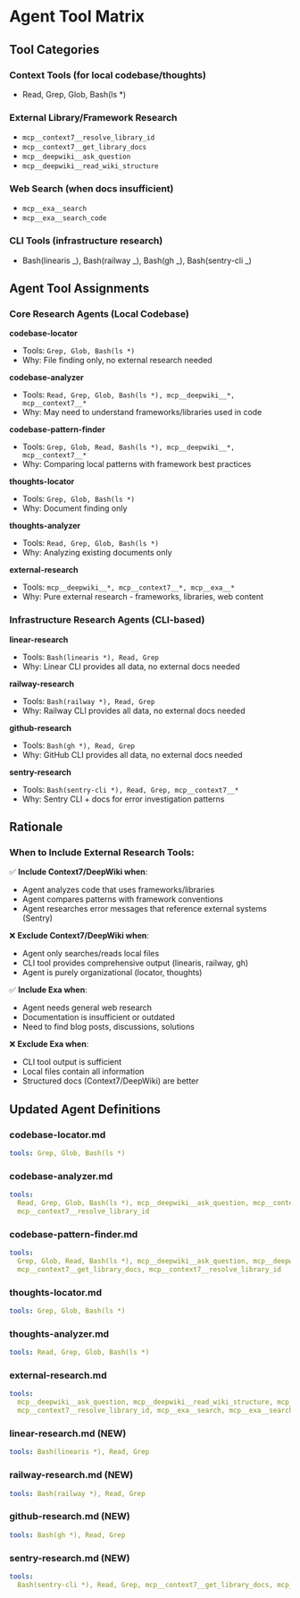 # Agent Tool Matrix

## Tool Categories

### Context Tools (for local codebase/thoughts)

- Read, Grep, Glob, Bash(ls \*)

### External Library/Framework Research

- `mcp__context7__resolve_library_id`
- `mcp__context7__get_library_docs`
- `mcp__deepwiki__ask_question`
- `mcp__deepwiki__read_wiki_structure`

### Web Search (when docs insufficient)

- `mcp__exa__search`
- `mcp__exa__search_code`

### CLI Tools (infrastructure research)

- Bash(linearis _), Bash(railway _), Bash(gh _), Bash(sentry-cli _)

## Agent Tool Assignments

### Core Research Agents (Local Codebase)

**codebase-locator**

- Tools: `Grep, Glob, Bash(ls *)`
- Why: File finding only, no external research needed

**codebase-analyzer**

- Tools: `Read, Grep, Glob, Bash(ls *), mcp__deepwiki__*, mcp__context7__*`
- Why: May need to understand frameworks/libraries used in code

**codebase-pattern-finder**

- Tools: `Grep, Glob, Read, Bash(ls *), mcp__deepwiki__*, mcp__context7__*`
- Why: Comparing local patterns with framework best practices

**thoughts-locator**

- Tools: `Grep, Glob, Bash(ls *)`
- Why: Document finding only

**thoughts-analyzer**

- Tools: `Read, Grep, Glob, Bash(ls *)`
- Why: Analyzing existing documents only

**external-research**

- Tools: `mcp__deepwiki__*, mcp__context7__*, mcp__exa__*`
- Why: Pure external research - frameworks, libraries, web content

### Infrastructure Research Agents (CLI-based)

**linear-research**

- Tools: `Bash(linearis *), Read, Grep`
- Why: Linear CLI provides all data, no external docs needed

**railway-research**

- Tools: `Bash(railway *), Read, Grep`
- Why: Railway CLI provides all data, no external docs needed

**github-research**

- Tools: `Bash(gh *), Read, Grep`
- Why: GitHub CLI provides all data, no external docs needed

**sentry-research**

- Tools: `Bash(sentry-cli *), Read, Grep, mcp__context7__*`
- Why: Sentry CLI + docs for error investigation patterns

## Rationale

### When to Include External Research Tools:

✅ **Include Context7/DeepWiki when**:

- Agent analyzes code that uses frameworks/libraries
- Agent compares patterns with framework conventions
- Agent researches error messages that reference external systems (Sentry)

❌ **Exclude Context7/DeepWiki when**:

- Agent only searches/reads local files
- CLI tool provides comprehensive output (linearis, railway, gh)
- Agent is purely organizational (locator, thoughts)

✅ **Include Exa when**:

- Agent needs general web research
- Documentation is insufficient or outdated
- Need to find blog posts, discussions, solutions

❌ **Exclude Exa when**:

- CLI tool output is sufficient
- Local files contain all information
- Structured docs (Context7/DeepWiki) are better

## Updated Agent Definitions

### codebase-locator.md

```yaml
tools: Grep, Glob, Bash(ls *)
```

### codebase-analyzer.md

```yaml
tools:
  Read, Grep, Glob, Bash(ls *), mcp__deepwiki__ask_question, mcp__context7__get_library_docs,
  mcp__context7__resolve_library_id
```

### codebase-pattern-finder.md

```yaml
tools:
  Grep, Glob, Read, Bash(ls *), mcp__deepwiki__ask_question, mcp__deepwiki__read_wiki_structure,
  mcp__context7__get_library_docs, mcp__context7__resolve_library_id
```

### thoughts-locator.md

```yaml
tools: Grep, Glob, Bash(ls *)
```

### thoughts-analyzer.md

```yaml
tools: Read, Grep, Glob, Bash(ls *)
```

### external-research.md

```yaml
tools:
  mcp__deepwiki__ask_question, mcp__deepwiki__read_wiki_structure, mcp__context7__get_library_docs,
  mcp__context7__resolve_library_id, mcp__exa__search, mcp__exa__search_code
```

### linear-research.md (NEW)

```yaml
tools: Bash(linearis *), Read, Grep
```

### railway-research.md (NEW)

```yaml
tools: Bash(railway *), Read, Grep
```

### github-research.md (NEW)

```yaml
tools: Bash(gh *), Read, Grep
```

### sentry-research.md (NEW)

```yaml
tools:
  Bash(sentry-cli *), Read, Grep, mcp__context7__get_library_docs, mcp__context7__resolve_library_id
```
